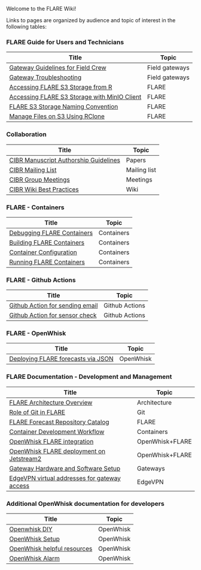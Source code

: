 Welcome to the FLARE Wiki! 

Links to pages are organized by audience and topic of interest in the following tables:

### FLARE Guide for Users and Technicians

| Title | Topic |
|---|---|
| [Gateway Guidelines for Field Crew](Gateway-Guidelines-for-Field-Crew) | Field gateways |
| [Gateway Troubleshooting](Gateway-Troubleshooting) | Field gateways |
| [Accessing FLARE S3 Storage from R](Accessing-FLARE-S3-Storage-from-R) | FLARE |
| [Accessing FLARE S3 Storage with MinIO Client](Accessing-FLARE-S3-Storage-with-MinIO-Client) | FLARE |
| [FLARE S3 Storage Naming Convention](FLARE-S3-Storage-Naming-Convention) | FLARE |
| [Manage Files on S3 Using RClone](Manage-Files-on-S3-Using-RClone) | FLARE |

### Collaboration

| Title | Topic |
|---|---|
| [CIBR Manuscript Authorship Guidelines](CIBR-Manuscript-Authorship-Guidelines) | Papers |
| [CIBR Mailing List](https://groups.io/g/CIBR-FLARE) | Mailing list |
| [CIBR Group Meetings](CIBR-Group-Meetings) | Meetings |
| [CIBR Wiki Best Practices](CIBR-Wiki-Best-Practices) | Wiki |

### FLARE - Containers

| Title | Topic |
|---|---|
| [Debugging FLARE Containers](How-to-Debug-FLARE-Containers) | Containers |
| [Building FLARE Containers](How-to-Build-FLARE-Containers) | Containers |
| [Container Configuration](Configuration-File) | Containers |
| [Running FLARE Containers](How-to-Run-FLARE-Containers) | Containers |

### FLARE - Github Actions

| Title | Topic |
|---|---|
| [Github Action for sending email](Github-Action-for-sending-email) | Github Actions |
| [Github Action for sensor check](Github-Action-for-sensor-check) | Github Actions |

### FLARE - OpenWhisk

| Title | Topic |
|---|---|
| [Deploying FLARE forecasts via JSON](https://github.com/FLARE-forecast/deployed-forecasts/blob/master/README.md) | OpenWhisk |

### FLARE Documentation - Development and Management

| Title | Topic |
|---|---|
| [FLARE Architecture Overview](FLARE-Architecture-Overview) | Architecture |
| [Role of Git in FLARE](Role-of-Git-in-FLARE) | Git |
| [FLARE Forecast Repository Catalog](FLARE-Forecast-Repository-Catalog) | FLARE |
| [Container Development Workflow](Development-Workflow) | Containers |
| [OpenWhisk FLARE integration](Openwhisk-FLARE-integration) | OpenWhisk+FLARE |
| [OpenWhisk FLARE deployment on Jetstream2](FLARE-OpenWhisk-setup-on-Jetstream2) | OpenWhisk+FLARE |
| [Gateway Hardware and Software Setup](Gateway-Setup) | Gateways |
| [EdgeVPN virtual addresses for gateway access](Gateway-Access) | EdgeVPN |

### Additional OpenWhisk documentation for developers

| Title | Topic |
|---|---|
| [Openwhisk DIY](Openwhisk-setup-on-local-environment) | OpenWhisk |
| [OpenWhisk Setup](OpenWhisk-setup) | OpenWhisk |
| [OpenWhisk helpful resources](OpenWhisk---helpful-resources) | OpenWhisk |
| [OpenWhisk Alarm](Install-alarm-package-in-Openwhisk) | OpenWhisk |

